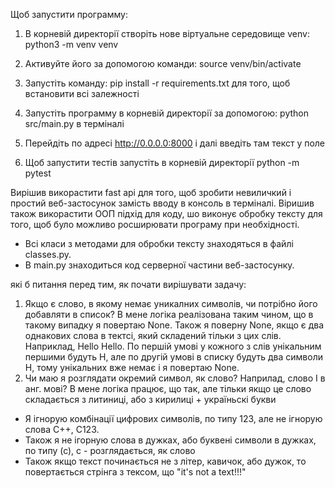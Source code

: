 Щоб запустити программу:
1. В корневій директорії створіть нове віртуальне середовище venv: python3 -m venv venv
2. Активуйте його за допомогою команди: source venv/bin/activate
3. Запустіть команду:  pip install -r requirements.txt
для того, щоб встановити всі залежності
4. Запустіть программу в корневій директорії за допомогою: python src/main.py
в терміналі 
5. Перейдіть по адресі http://0.0.0.0:8000 і далі введіть там текст у поле 

6. Щоб запустити тестів запустіть в корневій директорії python -m pytest


Вирішив викорастити fast api для того, щоб зробити невиличкий і простий веб-застосунок
замість вводу в консоль в терміналі.
Віришив також викорастити ООП підхід для коду, шо виконує обробку тексту для того, щоб було можливо
росширювати програму при необхідності.
- Всі класи з методами для обробки тексту знаходяться в файлі classes.py.
- В main.py знаходиться код серверної частини веб-застосунку.

 які б питання перед тим, як почати вирішувати задачу:
1. Якщо є слово, в якому немає уникалних символів, чи потрібно його добавляти 
в список? В мене логіка реалізована таким чином, що в такому випадку я повертаю None. Також я поверну None, якщо є два однакових слова в тектсі, який складений тільки з цих слів. Наприклад, Hello Hello. По першій умові у кожного з слів унікальним першими будуть H, але по другій умові в списку будуть два символи H, тому унікальних вже немає і я повертаю None.
2. Чи маю я розглядати окремий символ, як слово? Наприлад, слово I в анг. мові?
В мене логіка працює, що так, але тільки якщо це слово складається з
литиниці, або з кирилиці + україньскі букви
- Я ігнорую комбінації цифрових символів, по типу 123, але не ігнорую слова С++, С123.
- Також я не ігорную слова в дужках, або буквені символи в дужках, по типу (с), с - розглядається, 
як слово
- Також якщо текст починається не з літер, кавичок, або дужок, то повертається стрінга з тексом, що "it's not a text!!!"
 
